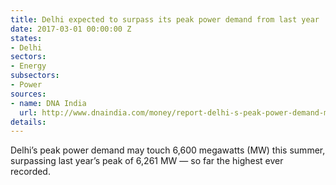 ```yaml
---
title: Delhi expected to surpass its peak power demand from last year
date: 2017-03-01 00:00:00 Z
states:
- Delhi
sectors:
- Energy
subsectors:
- Power
sources:
- name: DNA India
  url: http://www.dnaindia.com/money/report-delhi-s-peak-power-demand-may-hit-6600-mw-this-summer-bses-2332991
details: 
---
```


Delhi’s peak power demand may touch 6,600 megawatts (MW) this summer, surpassing last year’s peak of 6,261 MW — so far the highest ever recorded.
